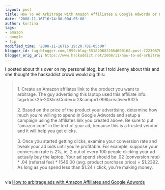 ```yaml
---
layout: post
title: How To Ad Arbitrage with Amazon Affiliates & Google Adwords or Facebook Ads
date: '2008-11-16T16:14:00.004-05:00'
author: kortina
tags:
- amazon
- google
- tip
modified_time: '2008-11-16T16:19:20.701-05:00'
blogger_id: tag:blogger.com,1999:blog-5518298822864690168.post-7223087098238947544
blogger_orig_url: https://www.hackaddict.net/2008/11/how-to-ad-arbitrage-with-amazon.html
---
```


I posted about this over on my personal blog, but I told Jenny about this and she thought the hackaddict crowd would dig this:<br /><blockquote><br />1. Create an Amazon affilates link to the product you want to arbitrage. The guy advertising this laptop used this affiliate info: tag=track25-20&linkCode=ur2&camp=1789&creative=9325<br />   <br />2. Based on the price of the product your advertising, determine how much you’re willing to spend in Google Adwords and setup a campaign using the affiliates link you created above. Be sure to put “amazon.com” in the text of your ad, because this is a trusted vendor and it will help you get clicks.<br />   <br />3. Once you started getting clicks, examine your conversion rate and tweak your ad bids until you’re profitable.  For example, suppose your conversion rate is 2%, ie, 2 out of every 100 people clicking your ad actually buy the laptop. Your ad spend should be .02 (conversion rate) * .04 (referral fee) * 1549.00 (avg. product purchase price) = $1.2392. As long as you spend less than $1.24 / click, you’re making money.<br /></blockquote><br />via <a href="http://blog.kortina.net/post/60003332/how-to-arbitrage-ads-with-amazon-affiliates-and-google-a" title="How to arbitrage ads with Amazon Affiliates and Google Adwords">How to arbitrage ads with Amazon Affiliates and Google Adwords</a>